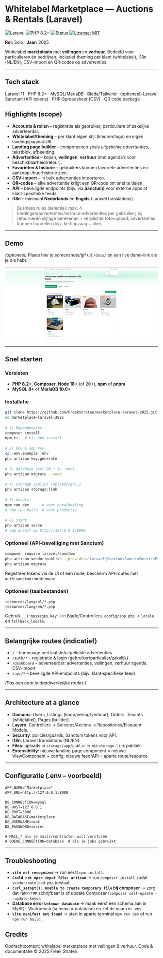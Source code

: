 # Whitelabel Marketplace — Auctions & Rentals (Laravel)

![Laravel](https://img.shields.io/badge/Laravel-11-red?logo=laravel&logoColor=white)
![PHP 8.2+](https://img.shields.io/badge/PHP-8.2%2B-777BB4?logo=php&logoColor=white)
![Status](https://img.shields.io/badge/status-archived-inactive)
[![License: MIT](https://img.shields.io/badge/License-MIT-green.svg)](./LICENSE)

**Rol:** Solo · **Jaar:** 2025

Whitelabel **marktplaats** met **veilingen** en **verhuur**. Bedoeld voor particulieren én bedrijven, inclusief theming per klant (whitelabel), i18n (NL/EN), CSV‑import en QR‑codes op advertenties.

---

## Tech stack
Laravel 11 · PHP 8.2+ · MySQL/MariaDB · Blade/Tailwind · (optioneel) Laravel Sanctum (API tokens) · PHP‑Spreadsheet (CSV) · QR code package

## Highlights (scope)
- **Accounts & rollen** – registratie als gebruiker, particuliere of zakelijke adverteerder.
- **Whitelabel/theming** – per klant eigen stijl (kleuren/logo) en eigen landingspagina/URL.
- **Landing page builder** – componenten zoals *uitgelichte advertenties*, tekstblok, afbeelding.
- **Advertenties** – kopen, **veilingen**, **verhuur** (met agenda’s voor beschikbaarheid/retour).
- **Favorieten & historie** – gebruikers kunnen favoriete advertenties en aankoop-/huurhistorie zien.
- **CSV‑import** – in bulk advertenties importeren.
- **QR‑codes** – elke advertentie krijgt een QR‑code om snel te delen.
- **API** – beveiligde endpoints (bijv. via **Sanctum**) voor externe apps of klant‑specifieke feeds.
- **i18n** – minimaal **Nederlands** en **Engels** (Laravel translations).

> Business rules (selectie): max. 4 biedingen/advertenties/verhuur‑advertenties per gebruiker; bij retourneren slijtage berekenen + verplichte foto‑upload; advertenties kunnen bundelen (bijv. kettingzaag + olie).

---

## Demo
*(optioneel)* Plaats hier je screenshots/gif uit `/docs/` en een live demo‑link als je die hebt.

![Screens](docs/demo.gif)

---

## Snel starten

### Vereisten
- **PHP 8.2+**, **Composer**, **Node 18+** (of 20+), **npm** of **pnpm**
- **MySQL 8+** of **MariaDB 10.6+**

### Installatie
```bash
git clone https://github.com/FreekStraten/marketplace-laravel-2025.git
cd marketplace-laravel-2025

# 1) Dependencies
composer install
npm ci   # of: npm install

# 2) Env & app key
cp .env.example .env
php artisan key:generate

# 3) Database (vul DB_* in .env)
php artisan migrate --seed

# 4) Storage symlink (uploads/qr/…)
php artisan storage:link

# 5) Assets
npm run dev      # voor ontwikkeling
# npm run build  # voor productie

# 6) Start
php artisan serve
# app draait op http://127.0.0.1:8000
```

### Optioneel (API‑beveiliging met Sanctum)
```bash
composer require laravel/sanctum
php artisan vendor:publish --provider="Laravel\Sanctum\SanctumServiceProvider"
php artisan migrate
```
Registreer tokens via de UI of een route; bescherm API‑routes met `auth:sanctum` middleware.

### Optioneel (taalbestanden)
```
resources/lang/nl/*.php
resources/lang/en/*.php
```
Gebruik `__('messages.key')` in Blade/Controllers. `config/app.php` → `locale` en `fallback_locale`.

---

## Belangrijke routes (indicatief)
- `/` – homepage met laatste/uitgelichte advertenties
- `/auth/*` – registratie & login (gebruiker/particulier/zakelijk)
- `/dashboard` – adverteerder: advertenties, veilingen, verhuur agenda, CSV‑import
- `/api/*` – beveiligde API‑endpoints (bijv. klant‑specifieke feed)

*(Pas aan naar je daadwerkelijke routes.)*

---

## Architecture at a glance
- **Domains**: Users, Listings (koop/veiling/verhuur), Orders, Tenants (whitelabel), Pages (builder).
- **Layers**: Controllers → Services/Actions → Repositories/Eloquent Models.
- **Security**: policies/guards, Sanctum tokens voor API.
- **i18n**: Laravel translations (NL/EN).
- **Files**: uploads in `storage/app/public` → via `storage:link` publiek.
- **Extensibility**: nieuwe landing‑page component = nieuwe ViewComponent + config; nieuwe feed/API = aparte route/resource.

---

## Configuratie (.env – voorbeeld)
```env
APP_NAME="Marketplace"
APP_URL=http://127.0.0.1:8000

DB_CONNECTION=mysql
DB_HOST=127.0.0.1
DB_PORT=3306
DB_DATABASE=marketplace
DB_USERNAME=root
DB_PASSWORD=secret

# MAIL_* als je mails/contracten wilt versturen
# QUEUE_CONNECTION=database  # als je jobs gebruikt
```

---

## Troubleshooting

- **`vite not recognized`** → run eerst `npm install`.
- **`Could not open input file: artisan`** → run `composer install` zodat `vendor/autoload.php` bestaat.
- **`curl_setopt(): Unable to create temporary file` bij composer** → zorg dat `TEMP/TMP` schrijfbaar is of update Composer (`composer self-update --update-keys`).
- **Database error `Unknown database`** → maak eerst een schema aan in MySQL Workbench (schema = database) en zet de naam in `.env`.
- **`Vite manifest not found`** → start in aparte terminal `npm run dev` of run `npm run build`.


## Credits
Opdrachtcontext: whitelabel marketplace met veilingen & verhuur. Code & documentatie © 2025 Freek Straten.
